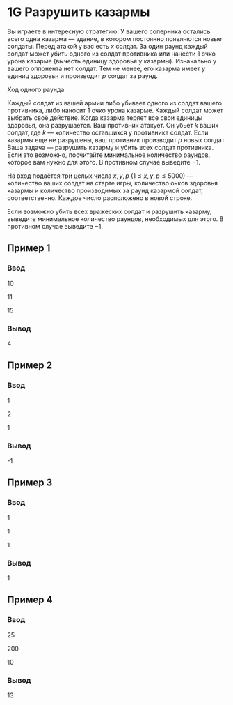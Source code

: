 # 1G Разрушить казармы 

Вы играете в интересную стратегию. У вашего соперника остались всего одна казарма — здание, в котором постоянно появляются новые солдаты. Перед атакой у вас есть $x$ солдат. За один раунд каждый солдат может убить одного из солдат противника или нанести $1$ очко урона казарме (вычесть единицу здоровья у казармы). Изначально у вашего оппонента нет солдат. Тем не менее, его казарма имеет $y$ единиц здоровья и производит $p$ солдат за раунд.

Ход одного раунда:

Каждый солдат из вашей армии либо убивает одного из солдат вашего противника, либо наносит $1$ очко урона казарме. Каждый солдат может выбрать своё действие. Когда казарма теряет все свои единицы здоровья, она разрушается.
Ваш противник атакует. Он убьет $k$ ваших солдат, где $k$ — количество оставшихся у противника солдат.
Если казармы еще не разрушены, ваш противник производит $p$ новых солдат.
Ваша задача — разрушить казарму и убить всех солдат противника. Если это возможно, посчитайте минимальное количество раундов, которое вам нужно для этого. В противном случае выведите $-1$.

На вход подаётся три целых числа $x, y, p$ $(1 ≤ x, y, p ≤ 5000)$ — количество ваших солдат на старте игры, количество очков здоровья казармы и количество производимых за раунд казармой солдат, соответственно. Каждое число расположено в новой строке.

Если возможно убить всех вражеских солдат и разрушить казарму, выведите минимальное количество раундов, необходимых для этого. В противном случае выведите $-1$.

## Пример 1

### Ввод

10

11

15

### Вывод

4

## Пример 2

### Ввод

1

2

1

### Вывод

-1

## Пример 3

### Ввод

1

1

1

### Вывод

1

## Пример 4

### Ввод

25

200

10

### Вывод

13
